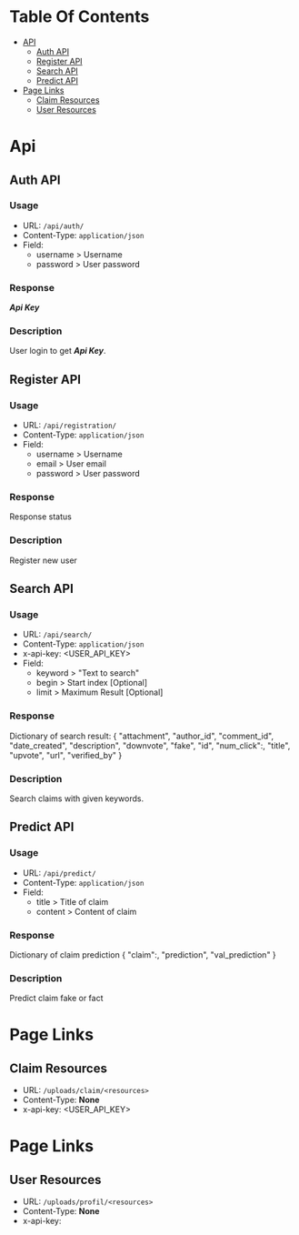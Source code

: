 Table Of Contents
=================

- [API](#api)
  - [Auth API](#auth-api)
  - [Register API](#register-api)
  - [Search API](#search-api)
  - [Predict API](#predict-api)
- [Page Links](#page-links)
  - [Claim Resources](#claim-resources)
  - [User Resources](#user-resources)

# Api

## Auth API

### Usage

- URL: `/api/auth/`
- Content-Type: `application/json`
- Field:
  - username > Username
  - password > User password

### Response

**_Api Key_**

### Description

User login to get **_Api Key_**.

## Register API

### Usage

- URL: `/api/registration/`
- Content-Type: `application/json`
- Field:
  - username > Username
  - email > User email
  - password > User password

### Response

Response status

### Description

Register new user

## Search API

### Usage

- URL: `/api/search/`
- Content-Type: `application/json`
- x-api-key: <USER_API_KEY>
- Field:
  - keyword > "Text to search"
  - begin > Start index [Optional]
  - limit > Maximum Result [Optional]

### Response

Dictionary of search result:
{ "attachment",
"author_id",
"comment_id",
"date_created",
"description",
"downvote",
"fake",
"id",
"num_click":,
"title",
"upvote",
"url",
"verified_by" }

### Description

Search claims with given keywords.

## Predict API

### Usage

- URL: `/api/predict/`
- Content-Type: `application/json`
- Field:
  - title > Title of claim
  - content > Content of claim

### Response

Dictionary of claim prediction
{ "claim":,
"prediction",
"val_prediction" }

### Description

Predict claim fake or fact

# Page Links

## Claim Resources

- URL: `/uploads/claim/<resources>`
- Content-Type: **None**
- x-api-key: <USER_API_KEY>

# Page Links

## User Resources

- URL: `/uploads/profil/<resources>`
- Content-Type: **None**
- x-api-key: <User API Key>
